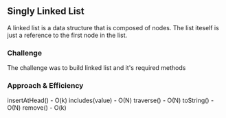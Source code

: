 ## Singly Linked List
A linked list is a data structure that is composed of nodes.  The list iteself is just a reference to the first node in the list. 

### Challenge
The challenge was to build linked list and it's required methods

### Approach & Efficiency
insertAtHead() - O(k)
includes(value) - O(N)
traverse() - O(N)
toString() - O(N)
remove() - O(k)
